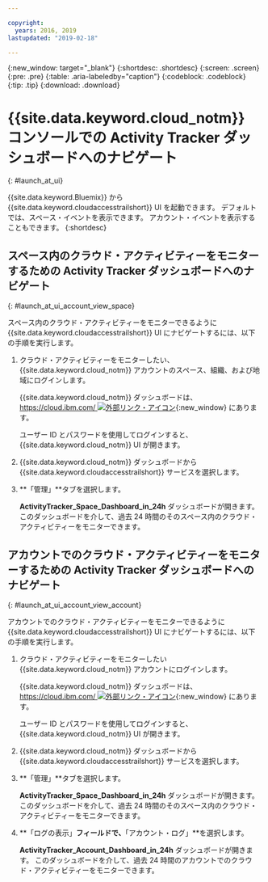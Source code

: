 ```yaml
---

copyright:
  years: 2016, 2019
lastupdated: "2019-02-18"

---
```


{:new_window: target="_blank"}
{:shortdesc: .shortdesc}
{:screen: .screen}
{:pre: .pre}
{:table: .aria-labeledby="caption"}
{:codeblock: .codeblock}
{:tip: .tip}
{:download: .download}



# {{site.data.keyword.cloud_notm}} コンソールでの Activity Tracker ダッシュボードへのナビゲート
{: #launch_at_ui}

{{site.data.keyword.Bluemix}} から {{site.data.keyword.cloudaccesstrailshort}} UI を起動できます。 デフォルトでは、スペース・イベントを表示できます。 アカウント・イベントを表示することもできます。
{:shortdesc}
   

## スペース内のクラウド・アクティビティーをモニターするための Activity Tracker ダッシュボードへのナビゲート
{: #launch_at_ui_account_view_space}

スペース内のクラウド・アクティビティーをモニターできるように {{site.data.keyword.cloudaccesstrailshort}} UI にナビゲートするには、以下の手順を実行します。

1. クラウド・アクティビティーをモニターしたい、{{site.data.keyword.cloud_notm}} アカウントのスペース、組織、および地域にログインします。

    {{site.data.keyword.cloud_notm}} ダッシュボードは、[https://cloud.ibm.com/ ![外部リンク・アイコン](../../../icons/launch-glyph.svg "外部リンク・アイコン")](https://cloud.ibm.com/){:new_window} にあります。
    
	ユーザー ID とパスワードを使用してログインすると、{{site.data.keyword.cloud_notm}} UI が開きます。

2. {{site.data.keyword.cloud_notm}} ダッシュボードから {{site.data.keyword.cloudaccesstrailshort}} サービスを選択します。 
    
3. **「管理」**タブを選択します。

    **ActivityTracker_Space_Dashboard_in_24h** ダッシュボードが開きます。 このダッシュボードを介して、過去 24 時間のそのスペース内のクラウド・アクティビティーをモニターできます。 


## アカウントでのクラウド・アクティビティーをモニターするための Activity Tracker ダッシュボードへのナビゲート
{: #launch_at_ui_account_view_account}

アカウントでのクラウド・アクティビティーをモニターできるように {{site.data.keyword.cloudaccesstrailshort}} UI にナビゲートするには、以下の手順を実行します。

1. クラウド・アクティビティーをモニターしたい {{site.data.keyword.cloud_notm}} アカウントにログインします。

    {{site.data.keyword.cloud_notm}} ダッシュボードは、[https://cloud.ibm.com/ ![外部リンク・アイコン](../../../icons/launch-glyph.svg "外部リンク・アイコン")](https://cloud.ibm.com/){:new_window} にあります。
    
	ユーザー ID とパスワードを使用してログインすると、{{site.data.keyword.cloud_notm}} UI が開きます。

2. {{site.data.keyword.cloud_notm}} ダッシュボードから {{site.data.keyword.cloudaccesstrailshort}} サービスを選択します。 
    
3. **「管理」**タブを選択します。

    **ActivityTracker_Space_Dashboard_in_24h** ダッシュボードが開きます。 このダッシュボードを介して、過去 24 時間のそのスペース内のクラウド・アクティビティーをモニターできます。 

4. **「ログの表示」**フィールドで、**「アカウント・ログ」**を選択します。

    **ActivityTracker_Account_Dashboard_in_24h** ダッシュボードが開きます。 このダッシュボードを介して、過去 24 時間のアカウントでのクラウド・アクティビティーをモニターできます。
